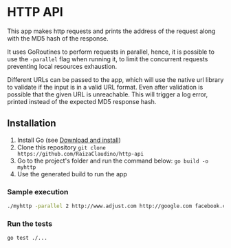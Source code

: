 # HTTP API
This app makes http requests and prints the address of the request along with the
MD5 hash of the response.

It uses GoRoutines to perform requests in parallel, hence, it is possible to use the `-parallel` flag when running it, to limit the concurrent requests preventing local resources exhaustion.

Different URLs can be passed to the app, which will use the native url library to validate if the input is in a valid URL format. 
Even after validation is possible that the given URL is unreachable. This will trigger a log error, printed instead of the expected MD5 response hash. 

## Installation

1. Install Go (see [Download and install](https://golang.org/doc/install))
2. Clone this repository `git clone https://github.com/RaizaClaudino/http-api`
4. Go to the project's folder and run the command below:
    `go build -o myhttp`
5. Use the generated build to run the app

### Sample execution 
```bash
./myhttp -parallel 2 http://www.adjust.com http://google.com facebook.com yahoo.com
```

### Run the tests
```bash
go test ./...
```




